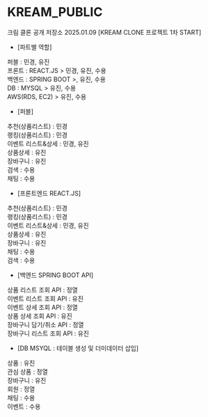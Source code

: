 # KREAM_PUBLIC
크림 클론 공개 저장소
2025.01.09 [KREAM CLONE 프로젝트 1차 START]

* [파트별 역할]
  
퍼블 : 민경, 유진<BR/> 
프론트 : REACT.JS > 민경, 유진, 수용<BR/> 
백엔드 : SPRING BOOT >, 유진, 수용<BR/> 
DB : MYSQL > 유진, 수용<BR/> 
AWS(RDS, EC2) > 유진, 수용<BR/> 

* [퍼블]
  
추천(상품리스트) : 민경<BR/> 
랭킹(상품리스트) : 민경<BR/> 
이벤트 리스트&상세 : 민경, 유진<BR/> 
상품상세 : 유진<BR/> 
장바구니 : 유진<BR/> 
검색 : 수용<BR/> 
채팅 : 수용<BR/> 

* [프론트엔드 REACT.JS]
  
추천(상품리스트) : 민경<BR/> 
랭킹(상품리스트) : 민경<BR/> 
이벤트 리스트&상세 : 민경, 유진<BR/> 
상품상세 : 유진<BR/> 
장바구니 : 유진<BR/> 
채팅 : 수용<BR/> 
검색 : 수용<BR/> 

* [백엔드 SPRING BOOT API]
  
상품 리스트 조회 API : 정열<BR/> 
이벤트 리스트 조회 API : 유진<BR/> 
이벤트 상세 조회 API : 정열<BR/> 
상품 상세 조회 API : 유진<BR/> 
장바구니 담기/취소 API : 정열<BR/> 
장바구니 리스트 조회 API : 유진<BR/> 

* [DB MSYQL : 테이블 생성 및 더미데이터 삽입]
  
상품 : 유진<BR/> 
관심 상품 : 정열<BR/> 
장바구니 : 유진<BR/> 
회원 : 정열<BR/> 
채팅 : 수용<BR/> 
이벤트 : 수용<BR/> 

